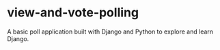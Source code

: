 # view-and-vote-polling
A basic poll application built with Django and Python to explore and learn Django.
